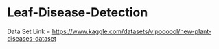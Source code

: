 # Leaf-Disease-Detection
Data Set Link = https://www.kaggle.com/datasets/vipoooool/new-plant-diseases-dataset
